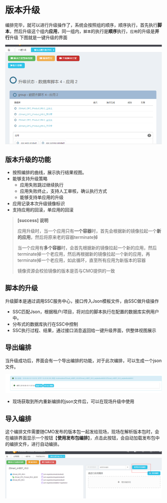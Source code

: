 # 版本升级

编排完毕，就可以进行升级操作了，系统会按照组的顺序，顺序执行，首先执行**脚本**，然后升级这个组内**应用**，同一组内，`脚本`的执行是**顺序**执行，`应用`的升级是**并行**升级
下图就是一键升级的界面

![](/yi-jian-sheng-ji/ban-ben-sheng-ji-1.png)

## 版本升级的功能

* 按照编排的曲线，展示执行结果视图。
* 能够支持升级策略
   * 应用失败跳过继续执行
   * 应用失败终止，支持人工审核，确认执行方式
   * 能够支持单应用的升级
* 应用记录本次升级镜像标识
* 支持应用的回滚，单应用的回滚

> **[success] 说明**
>
> 应用升级时，当一个应用只有**一个容器**时，首先会根据新的镜像拉起一个**新的应用**，然后将原来老的容器terminate掉
>
> 当一个应用有**多个容器**时，会首先根据新的镜像拉起一个新的应用，然后terminate掉一个老应用，然后再根据新的镜像拉起一个新的应用，再terminate掉一个老应用，如此循环，直至所有应用为新版本的容器
>
> 镜像资源会校验镜像的版本是否与CMO提供的一致

## 脚本的升级

升级脚本是通过调用SSC服务中心，接口传入Json模板文件，由SSC做升级操作
* SSC匹配Json，根据租户/项目，将对应的脚本执行在配置的数据库实例用户中。
* 分布式的数据库执行在SSC中控制
* SSC执行过程、结果，通过接口消息返回给一键升级界面，供整体视图展示


## 导出编排
当升级成功后，界面会有一个导出编排的功能，对于此次编排，可以生成一个json文件。

![](/yi-jian-sheng-ji/dao-chu-bian-pai.png)

* 现场获取到所内重新编排的json文件后，可以在现场升级中使用

## 导入编排
这个编排文件需要随CMO发布的版本包一起发给现场，现场在解析版本包时，会在编排界面显示一个按钮【**使用发布包编排**】，点击此按钮，会自动加载发布包中的编排文件，进行自动编排。

![](/yi-jian-sheng-ji/dao-ru-bian-pai-1.png)
